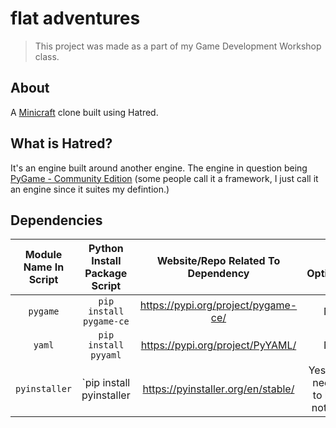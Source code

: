 # flat adventures

> This project was made as a part of my Game Development Workshop class.

## About

A [Minicraft](https://minicraftplus.github.io/) clone built using Hatred.

## What is Hatred?

It's an engine built around another engine. The engine in question being [PyGame - Community Edition](https://pypi.org/project/pygame-ce/) (some people call it a framework, I just call it an engine since it suites my defintion.)

## Dependencies

| Module Name In Script | Python Install Package Script | Website/Repo Related To Dependency | Is Optional? |
| :-: | :-: | :-: | :-: |
| `pygame` | `pip install pygame-ce` | https://pypi.org/project/pygame-ce/ | No |
| `yaml` | `pip install pyyaml` | https://pypi.org/project/PyYAML/ | No |
| `pyinstaller` | `pip install pyinstaller | https://pyinstaller.org/en/stable/ | Yes (only needed to build not run) |